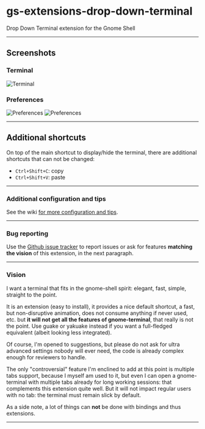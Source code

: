 # gs-extensions-drop-down-terminal

Drop Down Terminal extension for the Gnome Shell

---

## Screenshots

### Terminal
![Terminal](https://github.com/zzrough/gs-extensions-drop-down-terminal/raw/master/screenshot-term.png)

### Preferences
![Preferences](https://github.com/zzrough/gs-extensions-drop-down-terminal/raw/master/screenshot-prefs-1.png)
![Preferences](https://github.com/zzrough/gs-extensions-drop-down-terminal/raw/master/screenshot-prefs-2.png)

---

## Additional shortcuts

On top of the main shortcut to display/hide the terminal, there are additional shortcuts that can not be changed:

- `Ctrl+Shift+C`: copy
- `Ctrl+Shift+V`: paste

---

### Additional configuration and tips

See the wiki [for more configuration and tips](https://github.com/zzrough/gs-extensions-drop-down-terminal/wiki).

---

### Bug reporting

Use the [Github issue tracker](https://github.com/zzrough/gs-extensions-drop-down-terminal/issues) to report issues
or ask for features **matching the vision** of this extension, in the next paragraph.

---

### Vision

I want a terminal that fits in the gnome-shell spirit: elegant, fast, simple, straight to the point.

It is an extension (easy to install), it provides a nice default shortcut, a fast, but non-disruptive animation,
does not consume anything if never used, etc. but **it will not get all the features of gnome-terminal**, that really is
not the point. Use guake or yakuake instead if you want a full-fledged equivalent (albeit looking less integrated).

Of course, I'm opened to suggestions, but please do not ask for ultra advanced settings nobody will ever need,
the code is already complex enough for reviewers to handle.

The only "controversial" feature I'm enclined to add at this point is multiple tabs support, because I myself am
used to it, but even I can open a gnome-terminal with multiple tabs already for long working sessions: that
complements this extension quite well. But it will not impact regular users with no tab: the terminal must remain
slick by default.

As a side note, a lot of things can **not** be done with bindings and thus extensions.

---

